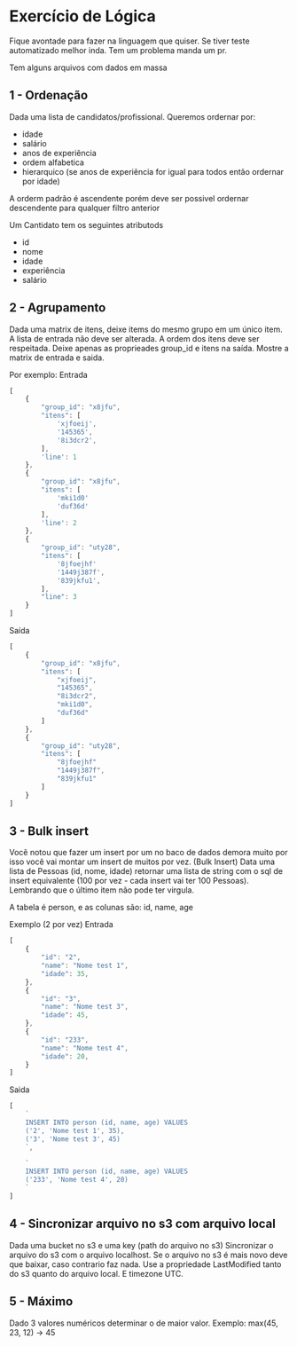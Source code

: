 # Exercício de Lógica
Fique avontade para fazer na linguagem que quiser.
Se tiver teste automatizado melhor inda. Tem um problema manda um pr.

Tem alguns arquivos com dados em massa

## 1 - Ordenação
Dada uma lista de candidatos/profissional. Queremos ordernar por:
- idade
- salário
- anos de experiência
- ordem alfabetica
- hierarquico (se anos de experiência for igual para todos então ordernar por idade)

A orderm padrão é ascendente porém deve ser possivel ordernar descendente para qualquer
filtro anterior

Um Cantidato tem os seguintes atributods
- id
- nome
- idade
- experiência
- salário


## 2 - Agrupamento
Dada uma matrix de itens, deixe items do mesmo grupo em um único item. A lista de entrada não deve ser alterada.
A ordem dos itens deve ser respeitada. Deixe apenas as proprieades group_id e itens na saída.
Mostre a matrix de entrada e saida.

Por exemplo:
Entrada
```js
[
    {
        "group_id": "x8jfu",
        "itens": [
            'xjfoeij',
            '145365',
            '8i3dcr2',
        ],
        'line': 1
    },
    {
        "group_id": "x8jfu",
        "itens": [
            'mki1d0'
            'duf36d'
        ],
        'line': 2
    },
    {
        "group_id": "uty28",
        "itens": [
            '8jfoejhf'
            '1449j387f',
            '839jkfu1',
        ],
        "line": 3
    }
]
```

Saída
```js
[
    {
        "group_id": "x8jfu",
        "itens": [
            "xjfoeij",
            "145365",
            "8i3dcr2",
            "mki1d0",
            "duf36d"
        ]
    },
    {
        "group_id": "uty28",
        "itens": [
            "8jfoejhf"
            "1449j387f",
            "839jkfu1"
        ]
    }
]
```


## 3 - Bulk insert
Você notou que fazer um insert por um no baco de dados demora muito
por isso você vai montar um insert de muitos por vez. (Bulk Insert)
Data uma lista de Pessoas (id, nome, idade) retornar uma lista de string
com o sql de insert equivalente (100 por vez - cada insert vai ter 100 Pessoas).
Lembrando que o último item não pode ter virgula.

A tabela é person, e as colunas são: id, name, age

Exemplo (2 por vez)
Entrada
```js
[
    {
        "id": "2",
        "name": "Nome test 1",
        "idade": 35,
    },
    {
        "id": "3",
        "name": "Nome test 3",
        "idade": 45,
    },
    {
        "id": "233",
        "name": "Nome test 4",
        "idade": 20,
    }
]
```

Saida
```js
[
    `
    INSERT INTO person (id, name, age) VALUES
    ('2', 'Nome test 1', 35),
    ('3', 'Nome test 3', 45)
    `,

    `
    INSERT INTO person (id, name, age) VALUES
    ('233', 'Nome test 4', 20)
    `
]
```


## 4 - Sincronizar arquivo no s3 com arquivo local
Dada uma bucket no s3 e uma key (path do arquivo no s3)
Sincronizar o arquivo do s3 com o arquivo localhost.
Se o arquivo no s3 é mais novo deve que baixar, caso contrario faz nada.
Use a propriedade LastModified tanto do s3 quanto do arquivo local.
E timezone UTC.

## 5 - Máximo
Dado 3 valores numéricos determinar o de maior valor.
Exemplo: max(45, 23, 12) -> 45

